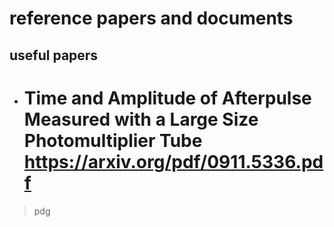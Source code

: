 # reference papers and documents


##  useful papers

- # Time and Amplitude of Afterpulse Measured with a Large Size Photomultiplier Tube <https://arxiv.org/pdf/0911.5336.pdf>

> pdg

